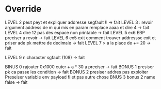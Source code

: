 # Override

LEVEL 2 peut peyt et expliquer addresse segfault !! -> fait
LEVEL 3 : revoir argument address de m qui mis en param remplace aaaa et dire 4  -> fait
LEVEL 4 dire 12 pas des espace non printable  -> fait
LEVEL 5 ex6 EBP preciser a revoir -> fait
LEVEL 6 ex5 exit comment trouver addressse exit et priser ade pk mettre de decimale -> fait
LEVEL 7 > a la place de += 20 -> fait

LEVEL 9 n character sgfault (108) -> fait

BINUS 0 rajouter 0x1000 cuter + a * 30 a preciser -> fait
BONUS 1 presiser pk ca passe les condition  -> fait
BONUS 2 presiser addres pas exploiter Preseiser variable env payload fi et pas autre chose
BNUS 3 bonus 2 name false -> fait